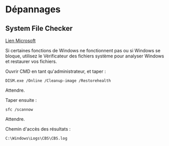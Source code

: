# Dépannages

## System File Checker

[Lien Microsoft](https://support.microsoft.com/en-us/topic/use-the-system-file-checker-tool-to-repair-missing-or-corrupted-system-files-79aa86cb-ca52-166a-92a3-966e85d4094e)

Si certaines fonctions de Windows ne fonctionnent pas ou si Windows se bloque, utilisez le Vérificateur des fichiers système pour analyser Windows et restaurer vos fichiers.

Ouvrir CMD en tant qu'administrateur, et taper :
```
DISM.exe /Online /Cleanup-image /Restorehealth
```
Attendre.

Taper ensuite :
```
sfc /scannow
```
Attendre.

Chemin d'accès des résultats :
```
C:\Windows\Logs\CBS\CBS.log
```